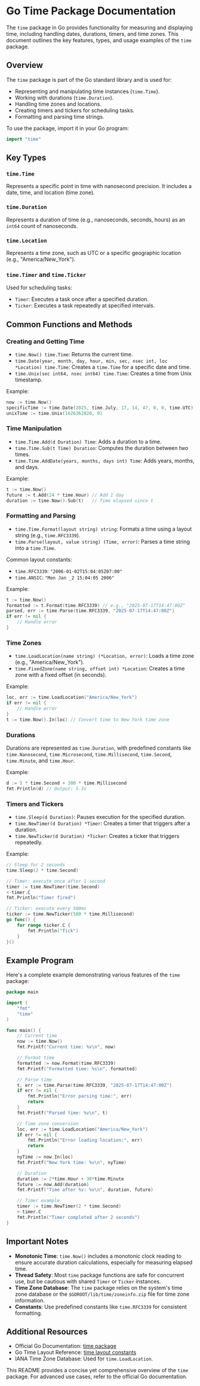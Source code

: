 # Go Time Package Documentation

The `time` package in Go provides functionality for measuring and displaying time, including handling dates, durations, timers, and time zones. This document outlines the key features, types, and usage examples of the `time` package.

## Overview

The `time` package is part of the Go standard library and is used for:
- Representing and manipulating time instances (`time.Time`).
- Working with durations (`time.Duration`).
- Handling time zones and locations.
- Creating timers and tickers for scheduling tasks.
- Formatting and parsing time strings.

To use the package, import it in your Go program:

```go
import "time"
```

## Key Types

### `time.Time`
Represents a specific point in time with nanosecond precision. It includes a date, time, and location (time zone).

### `time.Duration`
Represents a duration of time (e.g., nanoseconds, seconds, hours) as an `int64` count of nanoseconds.

### `time.Location`
Represents a time zone, such as UTC or a specific geographic location (e.g., "America/New_York").

### `time.Timer` and `time.Ticker`
Used for scheduling tasks:
- `Timer`: Executes a task once after a specified duration.
- `Ticker`: Executes a task repeatedly at specified intervals.

## Common Functions and Methods

### Creating and Getting Time
- `time.Now() time.Time`: Returns the current time.
- `time.Date(year, month, day, hour, min, sec, nsec int, loc *Location) time.Time`: Creates a `time.Time` for a specific date and time.
- `time.Unix(sec int64, nsec int64) time.Time`: Creates a time from Unix timestamp.

Example:
```go
now := time.Now()
specificTime := time.Date(2025, time.July, 17, 14, 47, 0, 0, time.UTC)
unixTime := time.Unix(1626362820, 0)
```

### Time Manipulation
- `time.Time.Add(d Duration) Time`: Adds a duration to a time.
- `time.Time.Sub(t Time) Duration`: Computes the duration between two times.
- `time.Time.AddDate(years, months, days int) Time`: Adds years, months, and days.

Example:
```go
t := time.Now()
future := t.Add(24 * time.Hour) // Add 1 day
duration := time.Now().Sub(t)   // Time elapsed since t
```

### Formatting and Parsing
- `time.Time.Format(layout string) string`: Formats a time using a layout string (e.g., `time.RFC3339`).
- `time.Parse(layout, value string) (Time, error)`: Parses a time string into a `time.Time`.

Common layout constants:
- `time.RFC3339`: `"2006-01-02T15:04:05Z07:00"`
- `time.ANSIC`: `"Mon Jan _2 15:04:05 2006"`

Example:
```go
t := time.Now()
formatted := t.Format(time.RFC3339) // e.g., "2025-07-17T14:47:00Z"
parsed, err := time.Parse(time.RFC3339, "2025-07-17T14:47:00Z")
if err != nil {
    // Handle error
}
```

### Time Zones
- `time.LoadLocation(name string) (*Location, error)`: Loads a time zone (e.g., "America/New_York").
- `time.FixedZone(name string, offset int) *Location`: Creates a time zone with a fixed offset (in seconds).

Example:
```go
loc, err := time.LoadLocation("America/New_York")
if err != nil {
    // Handle error
}
t := time.Now().In(loc) // Convert time to New York time zone
```

### Durations
Durations are represented as `time.Duration`, with predefined constants like `time.Nanosecond`, `time.Microsecond`, `time.Millisecond`, `time.Second`, `time.Minute`, and `time.Hour`.

Example:
```go
d := 5 * time.Second + 300 * time.Millisecond
fmt.Println(d) // Output: 5.3s
```

### Timers and Tickers
- `time.Sleep(d Duration)`: Pauses execution for the specified duration.
- `time.NewTimer(d Duration) *Timer`: Creates a timer that triggers after a duration.
- `time.NewTicker(d Duration) *Ticker`: Creates a ticker that triggers repeatedly.

Example:
```go
// Sleep for 2 seconds
time.Sleep(2 * time.Second)

// Timer: execute once after 1 second
timer := time.NewTimer(time.Second)
<-timer.C
fmt.Println("Timer fired")

// Ticker: execute every 500ms
ticker := time.NewTicker(500 * time.Millisecond)
go func() {
    for range ticker.C {
        fmt.Println("Tick")
    }
}()
```

## Example Program

Here's a complete example demonstrating various features of the `time` package:

```go
package main

import (
    "fmt"
    "time"
)

func main() {
    // Current time
    now := time.Now()
    fmt.Printf("Current time: %v\n", now)

    // Format time
    formatted := now.Format(time.RFC3339)
    fmt.Printf("Formatted time: %s\n", formatted)

    // Parse time
    t, err := time.Parse(time.RFC3339, "2025-07-17T14:47:00Z")
    if err != nil {
        fmt.Println("Error parsing time:", err)
        return
    }
    fmt.Printf("Parsed time: %v\n", t)

    // Time zone conversion
    loc, err := time.LoadLocation("America/New_York")
    if err != nil {
        fmt.Println("Error loading location:", err)
        return
    }
    nyTime := now.In(loc)
    fmt.Printf("New York time: %v\n", nyTime)

    // Duration
    duration := 2*time.Hour + 30*time.Minute
    future := now.Add(duration)
    fmt.Printf("Time after %v: %v\n", duration, future)

    // Timer example
    timer := time.NewTimer(2 * time.Second)
    <-timer.C
    fmt.Println("Timer completed after 2 seconds")
}
```

## Important Notes
- **Monotonic Time**: `time.Now()` includes a monotonic clock reading to ensure accurate duration calculations, especially for measuring elapsed time.
- **Thread Safety**: Most `time` package functions are safe for concurrent use, but be cautious with shared `Timer` or `Ticker` instances.
- **Time Zone Database**: The `time` package relies on the system's time zone database or the `$GOROOT/lib/time/zoneinfo.zip` file for time zone information.
- **Constants**: Use predefined constants like `time.RFC3339` for consistent formatting.

## Additional Resources
- Official Go Documentation: [time package](https://pkg.go.dev/time)
- Go Time Layout Reference: [time layout constants](https://pkg.go.dev/time#pkg-constants)
- IANA Time Zone Database: Used for `time.LoadLocation`.

This README provides a concise yet comprehensive overview of the `time` package. For advanced use cases, refer to the official Go documentation.